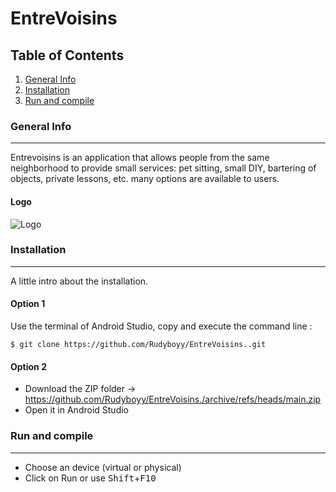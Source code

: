 # EntreVoisins
## Table of Contents
1. [General Info](#general-info)
2. [Installation](#installation)
3. [Run and compile](#run-and-compile)
### General Info
***
Entrevoisins is an application that allows people from the same neighborhood to provide small services: pet sitting, small DIY, bartering of objects, private lessons, etc. many options are available to users. 
#### Logo
![Logo](https://user-images.githubusercontent.com/96139750/169272242-a6d377ff-b7be-4fe1-a6c0-897aa6d34832.png)
### Installation
***
A little intro about the installation. 
#### Option 1
Use the terminal of Android Studio, copy and execute the command line :
```
$ git clone https://github.com/Rudyboyy/EntreVoisins..git
```
#### Option 2
* Download the ZIP folder -> https://github.com/Rudyboyy/EntreVoisins./archive/refs/heads/main.zip
* Open it in Android Studio
### Run and compile
***
* Choose an device (virtual or physical)
* Click on Run or use <kbd>Shift</kbd>+<kbd>F10</kbd>
